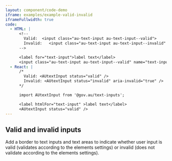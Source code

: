 ```yaml
---
layout: component/code-demo
iframe: examples/example-valid-invalid
iframeFullwidth: true
code:
  - HTML: |
      <!--
        Valid:  <input class="au-text-input au-text-input--valid">
        Invalid:   <input class="au-text-input au-text-input--invalid" aria-invalid="true">
      -->

      <label for="text-input">label text</label>
      <input class="au-text-input au-text-input--valid" name="text-input" id="text-input" type="text" value="value">
  - React: |
      /*
        Valid: <AUtextInput status="valid" />
        Invalid: <AUtextInput status="invalid" aria-invalid="true" />
      */

      import AUtextInput from '@gov.au/text-inputs';

      <label htmlFor="text-input" >label text</label>
      <AUtextInput status="valid" />
---
```


## Valid and invalid inputs

Add a border to text inputs and text areas to indicate whether user input is valid (validates according to the elements settings) or invalid (does not validate according to the elements settings).
